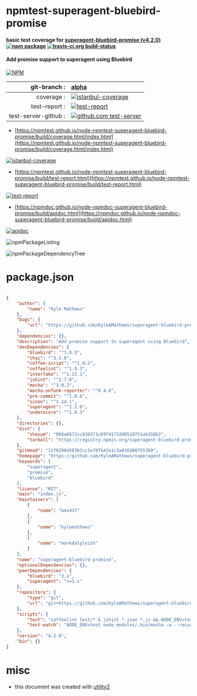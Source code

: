 # npmtest-superagent-bluebird-promise

#### basic test coverage for  [superagent-bluebird-promise (v4.2.0)](https://github.com/KyleAMathews/superagent-bluebird-promise)  [![npm package](https://img.shields.io/npm/v/npmtest-superagent-bluebird-promise.svg?style=flat-square)](https://www.npmjs.org/package/npmtest-superagent-bluebird-promise) [![travis-ci.org build-status](https://api.travis-ci.org/npmtest/node-npmtest-superagent-bluebird-promise.svg)](https://travis-ci.org/npmtest/node-npmtest-superagent-bluebird-promise)

#### Add promise support to superagent using Bluebird

[![NPM](https://nodei.co/npm/superagent-bluebird-promise.png?downloads=true&downloadRank=true&stars=true)](https://www.npmjs.com/package/superagent-bluebird-promise)

| git-branch : | [alpha](https://github.com/npmtest/node-npmtest-superagent-bluebird-promise/tree/alpha)|
|--:|:--|
| coverage : | [![istanbul-coverage](https://npmtest.github.io/node-npmtest-superagent-bluebird-promise/build/coverage.badge.svg)](https://npmtest.github.io/node-npmtest-superagent-bluebird-promise/build/coverage.html/index.html)|
| test-report : | [![test-report](https://npmtest.github.io/node-npmtest-superagent-bluebird-promise/build/test-report.badge.svg)](https://npmtest.github.io/node-npmtest-superagent-bluebird-promise/build/test-report.html)|
| test-server-github : | [![github.com test-server](https://npmtest.github.io/node-npmtest-superagent-bluebird-promise/GitHub-Mark-32px.png)](https://npmtest.github.io/node-npmtest-superagent-bluebird-promise/build/app/index.html) | | build-artifacts : | [![build-artifacts](https://npmtest.github.io/node-npmtest-superagent-bluebird-promise/glyphicons_144_folder_open.png)](https://github.com/npmtest/node-npmtest-superagent-bluebird-promise/tree/gh-pages/build)|

- [https://npmtest.github.io/node-npmtest-superagent-bluebird-promise/build/coverage.html/index.html](https://npmtest.github.io/node-npmtest-superagent-bluebird-promise/build/coverage.html/index.html)

[![istanbul-coverage](https://npmtest.github.io/node-npmtest-superagent-bluebird-promise/build/screenCapture.buildCi.browser.%252Ftmp%252Fbuild%252Fcoverage.lib.html.png)](https://npmtest.github.io/node-npmtest-superagent-bluebird-promise/build/coverage.html/index.html)

- [https://npmtest.github.io/node-npmtest-superagent-bluebird-promise/build/test-report.html](https://npmtest.github.io/node-npmtest-superagent-bluebird-promise/build/test-report.html)

[![test-report](https://npmtest.github.io/node-npmtest-superagent-bluebird-promise/build/screenCapture.buildCi.browser.%252Ftmp%252Fbuild%252Ftest-report.html.png)](https://npmtest.github.io/node-npmtest-superagent-bluebird-promise/build/test-report.html)

- [https://npmdoc.github.io/node-npmdoc-superagent-bluebird-promise/build/apidoc.html](https://npmdoc.github.io/node-npmdoc-superagent-bluebird-promise/build/apidoc.html)

[![apidoc](https://npmdoc.github.io/node-npmdoc-superagent-bluebird-promise/build/screenCapture.buildCi.browser.%252Ftmp%252Fbuild%252Fapidoc.html.png)](https://npmdoc.github.io/node-npmdoc-superagent-bluebird-promise/build/apidoc.html)

![npmPackageListing](https://npmtest.github.io/node-npmtest-superagent-bluebird-promise/build/screenCapture.npmPackageListing.svg)

![npmPackageDependencyTree](https://npmtest.github.io/node-npmtest-superagent-bluebird-promise/build/screenCapture.npmPackageDependencyTree.svg)



# package.json

```json

{
    "author": {
        "name": "Kyle Mathews"
    },
    "bugs": {
        "url": "https://github.com/KyleAMathews/superagent-bluebird-promise/issues"
    },
    "dependencies": {},
    "description": "Add promise support to superagent using Bluebird",
    "devDependencies": {
        "bluebird": "^3.0.5",
        "chai": "^3.3.0",
        "coffee-script": "^1.9.2",
        "coffeelint": "^1.9.3",
        "interfake": "^1.12.1",
        "jshint": "^2.7.0",
        "mocha": "^3.0.2",
        "mocha-unfunk-reporter": "^0.4.0",
        "pre-commit": "^1.0.6",
        "sinon": "^1.14.1",
        "superagent": "^2.2.0",
        "underscore": "^1.8.3"
    },
    "directories": {},
    "dist": {
        "shasum": "0b6a6872cc830371cb9f4172dd0510751abd16b2",
        "tarball": "https://registry.npmjs.org/superagent-bluebird-promise/-/superagent-bluebird-promise-4.2.0.tgz"
    },
    "gitHead": "31f8298e583b2cc5e70fb43a1c3a016d80755360",
    "homepage": "https://github.com/KyleAMathews/superagent-bluebird-promise",
    "keywords": [
        "superagent",
        "promise",
        "bluebird"
    ],
    "license": "MIT",
    "main": "index.js",
    "maintainers": [
        {
            "name": "bmv437"
        },
        {
            "name": "kylemathews"
        },
        {
            "name": "markdalgleish"
        }
    ],
    "name": "superagent-bluebird-promise",
    "optionalDependencies": {},
    "peerDependencies": {
        "bluebird": "3.x",
        "superagent": ">=1.x"
    },
    "repository": {
        "type": "git",
        "url": "git+https://github.com/KyleAMathews/superagent-bluebird-promise.git"
    },
    "scripts": {
        "test": "coffeelint test/* & jshint *.json *.js && NODE_ENV=test node_modules/.bin/mocha --recursive --compilers coffee:coffee-script/register -R mocha-unfunk-reporter",
        "test-watch": "NODE_ENV=test node_modules/.bin/mocha -w --recursive --compilers coffee:coffee-script/register -R mocha-unfunk-reporter"
    },
    "version": "4.2.0",
    "bin": {}
}
```



# misc
- this document was created with [utility2](https://github.com/kaizhu256/node-utility2)
